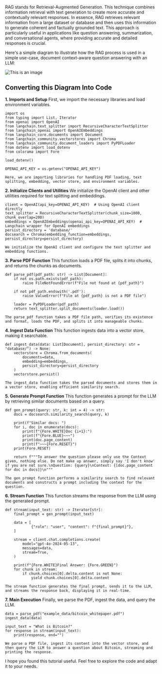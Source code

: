RAG stands for Retrieval-Augmented Generation. This technique combines information retrieval with text generation to create more accurate and contextually relevant responses. In essence, RAG retrieves relevant information from a large dataset or database and then uses this information to generate coherent and factually grounded text. This approach is particularly useful in applications like question answering, summarization, and conversational agents, where providing accurate and detailed responses is crucial.

Here's a simple diagram to illustrate how the RAG process is used in a simple use-case, document context-aware question answering with an LLM:


![This is an image](https://camo.githubusercontent.com/42711cabcb0a9b803e4885a0fd3b8fba84d8f94113b9b780a64e3c7aec540311/68747470733a2f2f747275746872652e6f72672f6d656469612f7475746f7269616c732f48617374655f333331343633303866382e706e67)  

## Converting this Diagram Into Code

**1. Imports and Setup**
First, we import the necessary libraries and load environment variables.

```
import os
from typing import List, Iterator
from openai import OpenAI
from langchain.text_splitter import RecursiveCharacterTextSplitter
from langchain_openai import OpenAIEmbeddings
from langchain_core.documents import Document
from langchain_community.vectorstores import Chroma
from langchain_community.document_loaders import PyPDFLoader
from dotenv import load_dotenv
from colorama import Fore

load_dotenv()

OPENAI_API_KEY = os.getenv("OPENAI_API_KEY")
```
`Here, we are importing libraries for handling PDF loading, text splitting, embedding, vector store, and environment variables.`

**2. Initialize Clients and Utilities**
We initialize the OpenAI client and other utilities required for text splitting and embeddings.

```
client = OpenAI(api_key=OPENAI_API_KEY)  # Using OpenAI client directly
text_splitter = RecursiveCharacterTextSplitter(chunk_size=1000, chunk_overlap=200)
embeddings = OpenAIEmbeddings(openai_api_key=OPENAI_API_KEY)  # Langchain wrapper for OpenAI embeddings
persist_directory = 'database/'
docsearch = Chroma(embedding_function=embeddings, persist_directory=persist_directory)
```
`We initialize the OpenAI client and configure the text splitter and embedding functions.`

**3. Parse PDF Function**
This function loads a PDF file, splits it into chunks, and returns the chunks as documents.

```
def parse_pdf(pdf_path: str) -> List[Document]:
    if not os.path.exists(pdf_path):
        raise FileNotFoundError(f"File not found at {pdf_path}")
    
    if not pdf_path.endswith('.pdf'):
        raise ValueError(f"File at {pdf_path} is not a PDF file")
    
    loader = PyPDFLoader(pdf_path)
    return text_splitter.split_documents(loader.load())
```
`The parse_pdf function takes a PDF file path, verifies its existence and format, loads the PDF, and splits it into manageable chunks.`

**4. Ingest Data Function**
This function ingests data into a vector store, making it searchable.

```
def ingest_data(data: List[Document], persist_directory: str = "database/") -> None:
    vectorstore = Chroma.from_documents(
        documents=data, 
        embedding=embeddings, 
        persist_directory=persist_directory
    )
    vectorstore.persist()
```
`The ingest_data function takes the parsed documents and stores them in a vector store, enabling efficient similarity search.`

**5. Generate Prompt Function**
This function generates a prompt for the LLM by retrieving similar documents based on a query.

```
def gen_prompt(query: str, k: int = 4) -> str:
    docs = docsearch.similarity_search(query, k)
    
    print(f"Similar docs: ")
    for i, doc in enumerate(docs):
        print(f"{Fore.WHITE}Doc {i+1}:")
        print(f"{Fore.BLUE}~~~")
        print(doc.page_content)
        print(f"~~~{Fore.RESET}")
    print(Fore.RESET)
    
    return f"""To answer the question please only use the Context given, nothing else. Do not make up answer, simply say 'I don't know' if you are not sure.\nQuestion: {query}\nContext: {[doc.page_content for doc in docs]}\n"""
```
`The gen_prompt function performs a similarity search to find relevant documents and constructs a prompt including the context for the question.`

**6. Stream Function**
This function streams the response from the LLM using the generated prompt.

```
def stream(input_text: str) -> Iterator[str]:
    final_prompt = gen_prompt(input_text)
    
    data = [
            {"role": "user", "content": f"{final_prompt}"},
    ]
    
    stream = client.chat.completions.create(
        model="gpt-4o-2024-05-13",
        messages=data,
        stream=True,
    )
    
    print(f"{Fore.WHITE}Final Answer: {Fore.GREEN}")
    for chunk in stream:
        if chunk.choices[0].delta.content is not None:
            yield chunk.choices[0].delta.content
```
`The stream function generates the final prompt, sends it to the LLM, and streams the response back, displaying it in real-time.`

**7. Main Execution**
Finally, we parse the PDF, ingest the data, and query the LLM.

```
data = parse_pdf("example_data/bitcoin_whitepaper.pdf")
ingest_data(data)

input_text = "What is Bitcoin?"
for response in stream(input_text):
    print(response, end="")
```
`We parse a PDF file, ingest its content into the vector store, and then query the LLM to answer a question about Bitcoin, streaming and printing the response.`

I hope you found this tutorial useful. Feel free to explore the code and adapt it to your needs.
